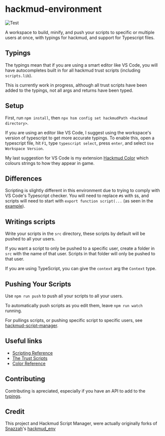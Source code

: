 # hackmud-environment
![Test](https://github.com/samualtnorman/hackmud-environment/workflows/Test/badge.svg)

A workspace to build, minify, and push your scripts to specific or multiple users at once, with typings for hackmud, and support for Typescript files.

## Typings
The typings mean that if you are using a smart editor like VS Code, you will have autocompletes built in for all hackmud trust scripts (including `scripts.lib`).

This is currently work in progress, although all trust scripts have been added to the typings, not all args and returns have been typed.

## Setup
First, run `npm install`, then `npx hsm config set hackmudPath <hackmud directory>`.

If you are using an editor like VS Code, I suggest using the workspace's version of typescript to get more accurate typings.
To enable this, open a typescript file, hit `F1`, type `typescript select`, press `enter`, and select `Use Workspace Version`.

My last suggestion for VS Code is my extension [Hackmud Color](https://marketplace.visualstudio.com/items?itemName=Samual.hackmud-color) which colours strings to how they appear in game.

## Differences
Scripting is slightly different in this environment due to trying to comply with VS Code's Typescript checker. You will need to replace `#`s with `$`s, and scripts will need to start with `export function script(...` (as seen in the [example](src/example.ts)).

## Writings scripts
Write your scripts in the `src` directory, these scripts by default will be pushed to all your users.

If you want a script to only be pushed to a specific user, create a folder in `src` with the name of that user.
Scripts in that folder will only be pushed to that user.

If you are using TypeScript, you can give the `context` arg the `Context` type.

## Pushing Your Scripts
Use `npm run push` to push all your scripts to all your users.

To automatically push scripts as you edit them, leave `npm run watch` running.

For pullings scripts, or pushing specific script to specific users, see [hackmud-script-manager](https://github.com/samualtnorman/hackmud-script-manager).

## Useful links
- [Scripting Reference](https://hackmud.com/forums/general_discussion/scripting_reference)
- [The Trust Scripts](https://hackmud.com/forums/new_players/the_trust_scripts___documentation_for__scripts_trust__scripts)
- [Color Reference](https://hackmud.com/forums/general_discussion/color_reference)

## Contributing
Contributing is apreciated, especially if you have an API to add to the [typings](index.d.ts).

## Credit
This project and Hackmud Script Manager, were actually originally forks of [Snazzah](https://github.com/Snazzah)'s [hackmud_env](https://github.com/Snazzah/hackmud_env)
